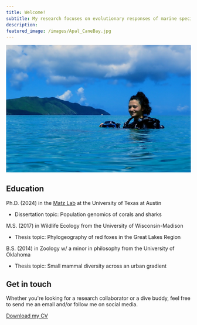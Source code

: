 ```yaml
---
title: Welcome!
subtitle: My research focuses on evolutionary responses of marine species to their environment. However, I am broadly interested in the adaptive potential of wildlife to respond to global change. I'm always glad to talk about research, fieldwork, conservation, or increasing DEI in STEM.
description: 
featured_image: /images/Apal_CaneBay.jpg
---
```


<div class="gallery" data-columns="2">
	<img src="/images/Headshot_CaneBay2.JPG">
</div>


## Education

Ph.D. (2024) in the [Matz Lab](https://matzlab.weebly.com/) at the University of Texas at Austin
* Dissertation topic: Population genomics of corals and sharks


M.S. (2017) in Wildlife Ecology from the University of Wisconsin-Madison
* Thesis topic: Phylogeography of red foxes in the Great Lakes Region


B.S. (2014) in Zoology w/ a minor in philosophy from the University of Oklahoma
* Thesis topic: Small mammal diversity across an urban gradient



## Get in touch

Whether you're looking for a research collaborator or a dive buddy, feel free to send me an email and/or follow me on social media.

<a href="https://github.com/kristinaleilani/kristinaleilani.github.io/KB_CV_11.6.22.pdf" class="button button--large">Download my CV</a>
